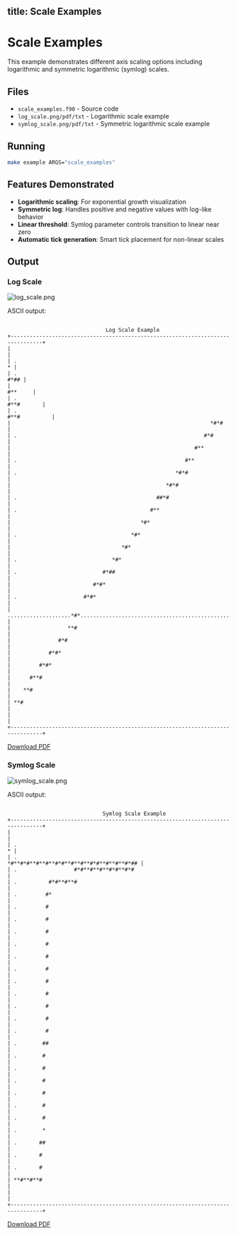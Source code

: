 title: Scale Examples
---

# Scale Examples

This example demonstrates different axis scaling options including logarithmic and symmetric logarithmic (symlog) scales.

## Files

- `scale_examples.f90` - Source code
- `log_scale.png/pdf/txt` - Logarithmic scale example
- `symlog_scale.png/pdf/txt` - Symmetric logarithmic scale example

## Running

```bash
make example ARGS="scale_examples"
```

## Features Demonstrated

- **Logarithmic scaling**: For exponential growth visualization
- **Symmetric log**: Handles positive and negative values with log-like behavior
- **Linear threshold**: Symlog parameter controls transition to linear near zero
- **Automatic tick generation**: Smart tick placement for non-linear scales

## Output

### Log Scale

![log_scale.png](../../media/examples/log_scale.png)

ASCII output:
```

                               Log Scale Example
+--------------------------------------------------------------------------------+
|                                                                                |
| .                                                                            * |
| .                                                                         #*## |
|                                                                        #**     |
| .                                                                   #**#       |
| .                                                                #**#          |
|                                                               *#*#             |
| .                                                           #*#                |
|                                                          #**                   |
| .                                                     #**                      |
| .                                                  *#*#                        |
|                                                 *#*#                           |
| .                                            ##*#                              |
| .                                          #**                                 |
|                                         *#*                                    |
| .                                    *#*                                       |
|                                   *#*                                          |
| .                              *#*                                             |
| .                           #*##                                               |
|                          #*#*                                                  |
| .                     #*#*                                                     |
| ....................*#*....................................................... |
|                  **#                                                           |
|               #*#                                                              |
|            #*#*                                                                |
|         #*#*                                                                   |
|      #**#                                                                      |
|    **#                                                                         |
| **#                                                                            |
|                                                                                |
+--------------------------------------------------------------------------------+
```

[Download PDF](../../media/examples/log_scale.pdf)

### Symlog Scale

![symlog_scale.png](../../media/examples/symlog_scale.png)

ASCII output:
```

                              Symlog Scale Example
+--------------------------------------------------------------------------------+
|                                                                                |
| .                                                                            * |
| .                                    *#**#*#**#**#**#*#**#**#**#*#**#**#**#*## |
| .                  #*#**#**#**#*#**#*#                                         |
| .          #*#**#**#                                                           |
| .         #*                                                                   |
| .         #                                                                    |
| .         #                                                                    |
| .         #                                                                    |
| .         #                                                                    |
| .         #                                                                    |
| .         #                                                                    |
| .         #                                                                    |
| .         #                                                                    |
| .         #                                                                    |
| .         #                                                                    |
| .         #                                                                    |
| .        ##                                                                    |
| .        #                                                                     |
| .        #                                                                     |
| .        #                                                                     |
| .        #                                                                     |
| .        #                                                                     |
| .        #                                                                     |
| .        *                                                                     |
| .       ##                                                                     |
| .       #                                                                      |
| .       #                                                                      |
| **#**#**#                                                                      |
|                                                                                |
+--------------------------------------------------------------------------------+
```

[Download PDF](../../media/examples/symlog_scale.pdf)

